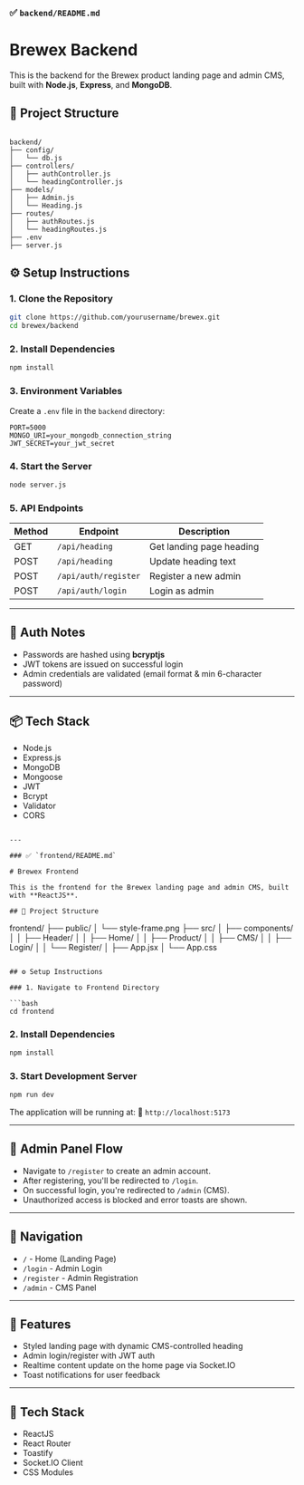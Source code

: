 ### ✅ `backend/README.md`

# Brewex Backend

This is the backend for the Brewex product landing page and admin CMS, built with **Node.js**, **Express**, and **MongoDB**.

## 📁 Project Structure

```

backend/
├── config/
│   └── db.js
├── controllers/
│   ├── authController.js
│   └── headingController.js
├── models/
│   ├── Admin.js
│   └── Heading.js
├── routes/
│   ├── authRoutes.js
│   └── headingRoutes.js
├── .env
├── server.js

````

## ⚙️ Setup Instructions

### 1. Clone the Repository

```bash
git clone https://github.com/yourusername/brewex.git
cd brewex/backend
````

### 2. Install Dependencies

```bash
npm install
```

### 3. Environment Variables

Create a `.env` file in the `backend` directory:

```
PORT=5000
MONGO_URI=your_mongodb_connection_string
JWT_SECRET=your_jwt_secret
```

### 4. Start the Server

```bash
node server.js
```

### 5. API Endpoints

| Method | Endpoint             | Description              |
| ------ | -------------------- | ------------------------ |
| GET    | `/api/heading`       | Get landing page heading |
| POST   | `/api/heading`       | Update heading text      |
| POST   | `/api/auth/register` | Register a new admin     |
| POST   | `/api/auth/login`    | Login as admin           |

---

## 🔐 Auth Notes

* Passwords are hashed using **bcryptjs**
* JWT tokens are issued on successful login
* Admin credentials are validated (email format & min 6-character password)

---

## 📦 Tech Stack

* Node.js
* Express.js
* MongoDB
* Mongoose
* JWT
* Bcrypt
* Validator
* CORS

````

---

### ✅ `frontend/README.md`

# Brewex Frontend

This is the frontend for the Brewex landing page and admin CMS, built with **ReactJS**.

## 📁 Project Structure

````

frontend/
├── public/
│   └── style-frame.png
├── src/
│   ├── components/
│   │   ├── Header/
│   │   ├── Home/
│   │   ├── Product/
│   │   ├── CMS/
│   │   ├── Login/
│   │   └── Register/
│   ├── App.jsx
│   └── App.css

````

## ⚙️ Setup Instructions

### 1. Navigate to Frontend Directory

```bash
cd frontend
````

### 2. Install Dependencies

```bash
npm install
```

### 3. Start Development Server

```bash
npm run dev
```

The application will be running at:
📍 `http://localhost:5173`

---

## 🔐 Admin Panel Flow

* Navigate to `/register` to create an admin account.
* After registering, you'll be redirected to `/login`.
* On successful login, you're redirected to `/admin` (CMS).
* Unauthorized access is blocked and error toasts are shown.

---

## 🔗 Navigation

* `/` - Home (Landing Page)
* `/login` - Admin Login
* `/register` - Admin Registration
* `/admin` - CMS Panel

---

## 🎯 Features

* Styled landing page with dynamic CMS-controlled heading
* Admin login/register with JWT auth
* Realtime content update on the home page via Socket.IO
* Toast notifications for user feedback

---

## 🧰 Tech Stack

* ReactJS
* React Router
* Toastify
* Socket.IO Client
* CSS Modules

